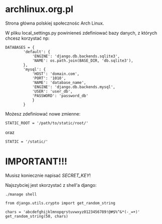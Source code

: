 # archlinux.org.pl
Strona główna polskiej społecznośc Arch Linux.


W pliku local_settings.py powinieneś zdefiniować bazy danych, z których chcesz korzystać np:


```
DATABASES = {
        'default': {
            'ENGINE': 'django.db.backends.sqlite3',
            'NAME': os.path.join(BASE_DIR, 'db.sqlite3'),
        },
        'mysql': {
            'HOST': 'domain.com',
            'PORT': '1010',
            'NAME': 'database_name',
            'ENGINE': 'django.db.backends.mysql',
            'USER': 'user_db',
            'PASSWORD': 'password_db'
            }
        }
```

Możesz zdefiniować nowe zmienne:

```
STATIC_ROOT = '/path/to/static/root/'
```

oraz

```
STATIC = '/static/'
```

# IMPORTANT!!!

Musisz koniecznie napisać *SECRET_KEY*!

Najszybciej jest skorzystać z shell'a django:

```
./manage shell

from django.utils.crypto import get_random_string

chars = 'abcdefghijklmnopqrstuvwxyz0123456789!@#$%^&*(-_=+)'
get_random_string(50, chars)
```
